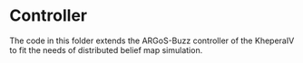 # Controller
The code in this folder extends the ARGoS-Buzz controller of the KheperaIV to fit the needs of distributed belief map simulation.

